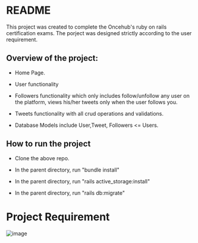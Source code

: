 # README

This project was created to complete the Oncehub's ruby on rails certification exams. The porject was designed strictly according to the user requirement.

## Overview of the project:

* Home Page.

* User functionality

* Followers functionality which only includes follow/unfollow any user on the platform, views his/her tweets only when the user follows you.

* Tweets functionality with all crud operations and validations.

* Database Models include User,Tweet, Followers <= Users.

## How to run the project

* Clone the above repo.

* In the parent directory, run "bundle install"

* In the parent directory, run "rails active_storage:install"

* In the parent directory, run "rails db:migrate"


# Project Requirement

![image](https://user-images.githubusercontent.com/98082102/170067828-178afe3a-9061-4897-9a2e-eb5b36229d22.png)

